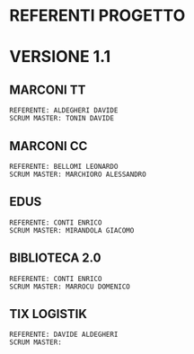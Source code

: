 # REFERENTI PROGETTO
# VERSIONE 1.1

<!-- Add on version 1.0 -->
## MARCONI TT   
    REFERENTE: ALDEGHERI DAVIDE
    SCRUM MASTER: TONIN DAVIDE

## MARCONI CC
    REFERENTE: BELLOMI LEONARDO
    SCRUM MASTER: MARCHIORO ALESSANDRO

## EDUS
    REFERENTE: CONTI ENRICO
    SCRUM MASTER: MIRANDOLA GIACOMO

## BIBLIOTECA 2.0
    REFERENTE: CONTI ENRICO
    SCRUM MASTER: MARROCU DOMENICO
    
<!-- Add on version 1.1 -->    
## TIX LOGISTIK      
    REFERENTE: DAVIDE ALDEGHERI
    SCRUM MASTER: 
